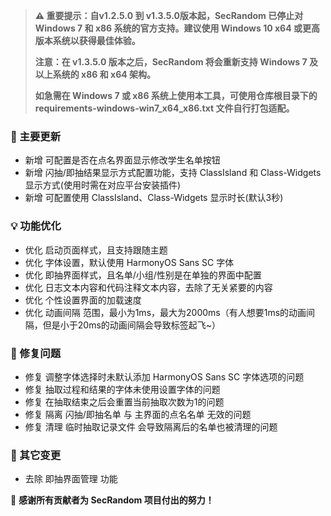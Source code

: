 > **⚠️ 重要提示：自v1.2.5.0 到 v1.3.5.0版本起，SecRandom 已停止对 Windows 7 和 x86 系统的官方支持。建议使用 Windows 10 x64 或更高版本系统以获得最佳体验。**
> 
> **注意：在 v1.3.5.0 版本之后，SecRandom 将会重新支持 Windows 7 及以上系统的 x86 和 x64 架构。**
> 
> **如急需在 Windows 7 或 x86 系统上使用本工具，可使用仓库根目录下的 requirements-windows-win7_x64_x86.txt 文件自行打包适配。**

### 🚀 主要更新

- 新增 可配置是否在点名界面显示修改学生名单按钮
- 新增 闪抽/即抽结果显示方式配置功能，支持 ClassIsland 和 Class-Widgets 显示方式(使用时需在对应平台安装插件)
- 新增 可配置使用 ClassIsland、Class-Widgets 显示时长(默认3秒)

### 💡 功能优化

- 优化 启动页面样式，且支持跟随主题
- 优化 字体设置，默认使用 HarmonyOS Sans SC 字体
- 优化 即抽界面样式，且名单/小组/性别是在单独的界面中配置
- 优化 日志文本内容和代码注释文本内容，去除了无关紧要的内容
- 优化 个性设置界面的加载速度
- 优化 动画间隔 范围，最小为1ms，最大为2000ms（有人想要1ms的动画间隔，但是小于20ms的动画间隔会导致标签起飞~）

### 🐛 修复问题

- 修复 调整字体选择时未默认添加 HarmonyOS Sans SC 字体选项的问题
- 修复 抽取过程和结果的字体未使用设置字体的问题
- 修复 在抽取结束之后会重置当前抽取次数为1的问题
- 修复 隔离 闪抽/即抽名单 与 主界面的点名名单 无效的问题
- 修复 清理 临时抽取记录文件 会导致隔离后的名单也被清理的问题

### 🔧 其它变更

- 去除 即抽界面管理 功能
 
💝 **感谢所有贡献者为 SecRandom 项目付出的努力！**